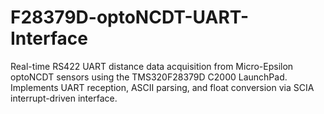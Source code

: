 # F28379D-optoNCDT-UART-Interface
Real-time RS422 UART distance data acquisition from Micro-Epsilon optoNCDT sensors using the TMS320F28379D C2000 LaunchPad. Implements UART reception, ASCII parsing, and float conversion via SCIA interrupt-driven interface.
